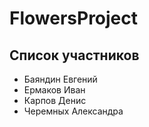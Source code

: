 # FlowersProject

## Список участников

* Баяндин Евгений
* Ермаков Иван
* Карпов Денис
* Черемных Александра
